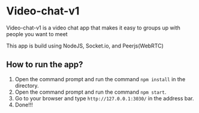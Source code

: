 # Video-chat-v1

Video-chat-v1 is a video chat app that makes it easy to groups up with people you want to meet

This app is build using NodeJS, Socket.io, and Peerjs(WebRTC)

## How to run the app?

1. Open the command prompt and run the command `npm install` in the directory.
2. Open the command prompt and run the command `npm start`.
3. Go to your browser and type `http://127.0.0.1:3030/` in the address bar.
4. Done!!!
